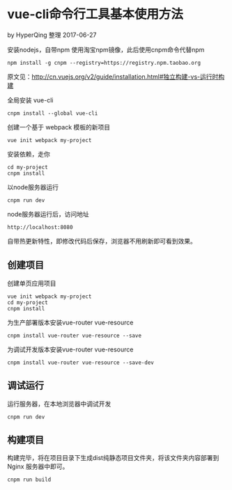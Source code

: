# vue-cli命令行工具基本使用方法

by HyperQing 整理 2017-06-27

安装nodejs，自带npm
使用淘宝npm镜像，此后使用cnpm命令代替npm
```
npm install -g cnpm --registry=https://registry.npm.taobao.org
```

原文见：http://cn.vuejs.org/v2/guide/installation.html#独立构建-vs-运行时构建

全局安装 vue-cli
```
cnpm install --global vue-cli
```
创建一个基于 webpack 模板的新项目
```
vue init webpack my-project
```
安装依赖，走你
```
cd my-project
cnpm install
```
以node服务器运行
```
cnpm run dev
```
node服务器运行后，访问地址
```
http://localhost:8080
```
自带热更新特性，即修改代码后保存，浏览器不用刷新即可看到效果。

## 创建项目
创建单页应用项目
```
vue init webpack my-project
cd my-project
cnpm install
```
为生产部署版本安装vue-router vue-resource
```
cnpm install vue-router vue-resource --save
```
为调试开发版本安装vue-router vue-resource
```
cnpm install vue-router vue-resource --save-dev
```
## 调试运行

运行服务器，在本地浏览器中调试开发
```
cnpm run dev
```

## 构建项目

构建完毕，将在项目目录下生成dist纯静态项目文件夹，将该文件夹内容部署到 Nginx 服务器中即可。
```
cnpm run build
```
